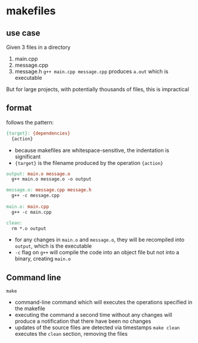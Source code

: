# makefiles

## use case
Given 3 files in a directory
  1. main.cpp
  2. message.cpp
  3. message.h
`g++ main.cpp message.cpp`
  produces `a.out` which is executable

But for large projects, with potentially thousands of files, this is impractical

## format
follows the pattern:
```makefile
{target}: {dependencies}
  {action}
```
  - because makefiles are whitespace-sensitive, the indentation is significant
  - `{target}` is the filename produced by the operation `{action}`

```makefile
output: main.o message.o
  g++ main.o message.o -o output

message.o: message.cpp message.h
  g++ -c message.cpp
  
main.o: main.cpp
  g++ -c main.cpp

clean:
  rm *.o output
```
  - for any changes in `main.o` and `message.o`, they will be recompiled into `output`, which is the executable
  - `-c` flag on `g++` will compile the code into an object file but not into a binary, creating `main.o`
## Command line
`make`
  - command-line command which will executes the operations specified in the makefile
  - executing the command a second time without any changes will produce a notification that there have been no changes
  - updates of the source files are detected via timestamps
`make clean`
  executes the `clean` section, removing the files

